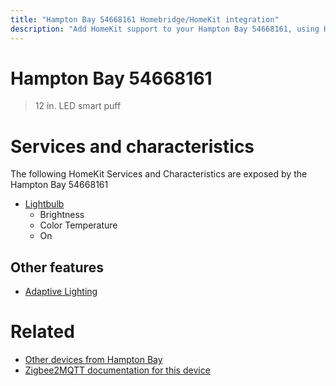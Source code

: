 ```yaml
---
title: "Hampton Bay 54668161 Homebridge/HomeKit integration"
description: "Add HomeKit support to your Hampton Bay 54668161, using Homebridge, Zigbee2MQTT and homebridge-z2m."
---
```

<!---
This file has been GENERATED using src/docgen/docgen.ts
DO NOT EDIT THIS FILE MANUALLY!
-->
# Hampton Bay 54668161
> 12 in. LED smart puff


# Services and characteristics
The following HomeKit Services and Characteristics are exposed by
the Hampton Bay 54668161

* [Lightbulb](../../light.md)
  * Brightness
  * Color Temperature
  * On


## Other features
* [Adaptive Lighting](../../light.md)


# Related
* [Other devices from Hampton Bay](../index.md#hampton_bay)
* [Zigbee2MQTT documentation for this device](https://www.zigbee2mqtt.io/devices/54668161.html)